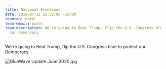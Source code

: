 ```yaml
---
title: National Elections
date: 2019-07-11 15:32:00 -10:00
teamtag: natel
team-email: natel
team-description: We're going to Beat Trump, flip the U.S. Congress blue to protect
  our Democracy.
---
```


We're going to Beat Trump, flip the U.S. Congress blue to protect our Democracy.

![BlueWave Update June 2020.jpg](/uploads/BlueWave%20Update%20June%202020.jpg)
